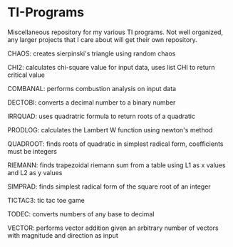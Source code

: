 # TI-Programs
Miscellaneous repository for my various TI programs. Not well organized, any larger projects that I care about will get their own repository.

CHAOS: creates sierpinski's triangle using random chaos

CHI2: calculates chi-square value for input data, uses list CHI to return critical value

COMBANAL: performs combustion analysis on input data

DECTOBI: converts a decimal number to a binary number

IRRQUAD: uses quadratric formula to return roots of a quadratic

PRODLOG: calculates the Lambert W function using newton's method

QUADROOT: finds roots of quadratic in simplest radical form, coefficients must be integers

RIEMANN: finds trapezoidal riemann sum from a table using L1 as x values and L2 as y values

SIMPRAD: finds simplest radical form of the square root of an integer

TICTAC3: tic tac toe game

TODEC: converts numbers of any base to decimal

VECTOR: performs vector addition given an arbitrary number of vectors with magnitude and direction as input
